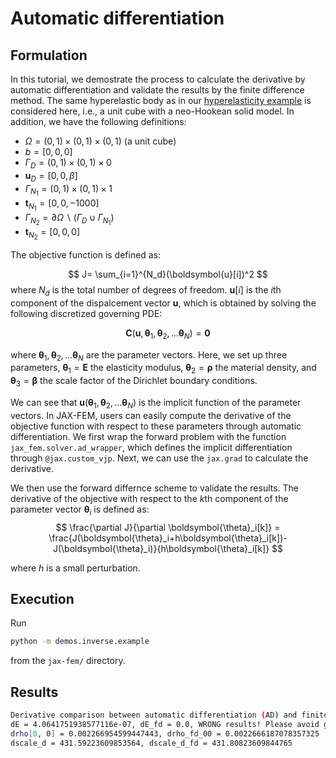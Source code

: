 # Automatic differentiation

## Formulation

In this tutorial, we demostrate the process to calculate the derivative by automatic differentiation and validate the results by the finite difference method. The same hyperelastic body as in our [hyperelasticity example](https://github.com/tianjuxue/jax-fem/tree/main/demos/hyperelasticity) is considered here, i.e., a unit cube with a neo-Hookean solid model. In addition, we have the following definitions:
* $\Omega=(0,1)\times(0,1)\times(0,1)$ (a unit cube)
*  $b=[0, 0, 0]$
* $\Gamma_{D}=(0,1)\times(0,1)\times0$
* $\boldsymbol{u}_{D}=[0,0,\beta]$ 
* $\Gamma_{N_1}=(0,1)\times(0,1)\times1$
* $\boldsymbol{t}_{N_1}=[0, 0, -1000]$
* $\Gamma_{N_2}=\partial\Omega\backslash(\Gamma_{D}\cup\Gamma_{N_1})$
* $\boldsymbol{t}_{N_2}=[0, 0, 0]$

The objective function is defined as:

$$
J= \sum_{i=1}^{N_d}(\boldsymbol{u}[i])^2
$$
where $N_d$ is the total number of degrees of freedom. $\boldsymbol{u}[i]$ is the $i$th component of the dispalcement vector $\boldsymbol{u}$, which is obtained by solving the following discretized governing PDE:

$$
\boldsymbol{C}(\boldsymbol{u},\boldsymbol{\theta}_1,\boldsymbol{\theta}_2,...\boldsymbol{\theta}_N)=\boldsymbol{0}
$$

where $\boldsymbol{\theta}_1,\boldsymbol{\theta}_2,...\boldsymbol{\theta}_N$ are the parameter vectors. Here, we set up three parameters, $\boldsymbol{\theta}_1 = \boldsymbol{E}$ the elasticity modulus, $\boldsymbol{\theta}_2 =\boldsymbol{\rho}$ the material density, and $\boldsymbol{\theta}_3 =\boldsymbol{\beta}$ the scale factor of the Dirichlet boundary conditions.

We can see that $\boldsymbol{u}(\boldsymbol{\theta}_1,\boldsymbol{\theta}_2,...\boldsymbol{\theta}_N)$ is the implicit function of the parameter vectors. In JAX-FEM, users can easily compute the derivative of the objective function with respect to these parameters through automatic differentiation. We first wrap the forward problem with the function `jax_fem.solver.ad_wrapper`, which defines the implicit differentiation through `@jax.custom_vjp`. Next, we can use the `jax.grad` to calculate the derivative. 


We then use the forward differnce scheme to validate the results. The derivative of the objective with respect to the $k$th component of the parameter vector $\boldsymbol{\theta}_i$ is defined as:
$$
\frac{\partial J}{\partial \boldsymbol{\theta}_i[k]} = \frac{J(\boldsymbol{\theta}_i+h\boldsymbol{\theta}_i[k])-J(\boldsymbol{\theta}_i)}{h\boldsymbol{\theta}_i[k]}
$$

where $h$ is a small perturbation.



## Execution
Run
```bash
python -m demos.inverse.example
```
from the `jax-fem/` directory.


## Results

```bash
Derivative comparison between automatic differentiation (AD) and finite difference (FD)
dE = 4.0641751938577116e-07, dE_fd = 0.0, WRONG results! Please avoid gradients w.r.t self.E
drho[0, 0] = 0.002266954599447443, drho_fd_00 = 0.0022666187078357325
dscale_d = 431.59223609853564, dscale_d_fd = 431.80823609844765
```